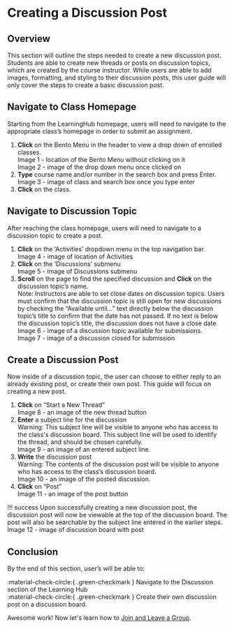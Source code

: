 # Creating a Discussion Post

## Overview
This section will outline the steps needed to create a new discussion post. Students are able to create new threads or posts on discussion topics, which are created by the course instructor. While users are able to add images, formatting, and styling to their discussion posts, this user guide will only cover the steps to create a basic discussion post.

## Navigate to Class Homepage

Starting from the LearningHub homepage, users will need to navigate to the appropriate class’s homepage in order to submit an assignment.

1. **Click** on the Bento Menu in the header to view a drop down of enrolled classes.  
   Image 1 - location of the Bento Menu without clicking on it  
   Image 2 - image of the drop down menu once clicked on  
1. **Type** course name and/or number in the search box and press Enter.  
   Image 3 - image of class and search box once you type enter  
1. **Click** on the class.

## Navigate to Discussion Topic

After reaching the class homepage, users will need to navigate to a discussion topic to create a post.

1. **Click** on the ‘Activities’ dropdown menu in the top navigation bar.  
Image 4 - image of location of Activities  
2. **Click** on the ‘Discussions’ submenu  
Image 5 - image of Discussions submenu  
3. **Scroll** on the page to find the specified discussion and **Click** on the discussion topic’s name.  
Note: Instructors are able to set close dates on discussion topics. Users must confirm that the discussion topic is still open for new discussions by checking the “Available until…” text directly below the discussion topic’s title to confirm that the date has not passed. If no text is below the discussion topic’s title, the discussion does not have a close date.  
Image 6 - image of a discussion topic available for submissions.  
Image 7 - image of a discussion closed for submission  

## Create a Discussion Post

Now inside of a discussion topic, the user can choose to either reply to an already existing post, or create their own post. This guide will focus on creating a new post. 

1. **Click** on “Start a New Thread”  
Image 8 - an image of the new thread button
2. **Enter** a subject line for the discussion  
Warning: This subject line will be visible to anyone who has access to the class's discussion board. This subject line will be used to identify the thread, and should be chosen carefully.  
Image 9 - an image of an entered subject line.
3. **Write** the discussion post  
Warning: The contents of the discussion post will be visible to anyone who has access to the class’s discussion board.  
Image 10 - an image of the posted discussion.  
4. **Click** on “Post”  
Image 11 - an image of the post button


!!! success
    Upon successfully creating a new discussion post, the discussion post will now be viewable at the top of the discussion board. The post will also be searchable by the subject line entered in the earlier steps.  
    Image 12 - image of discussion board with post



## Conclusion

By the end of this section, user’s will be able to:  

:material-check-circle:{ .green-checkmark }   Navigate to the Discussion section of the Learning Hub   
:material-check-circle:{ .green-checkmark }   Create their own discussion post on a discussion board.  

Awesome work! Now let's learn how to 
[Join and Leave a Group](../JoiningandLeavingaGroup).
